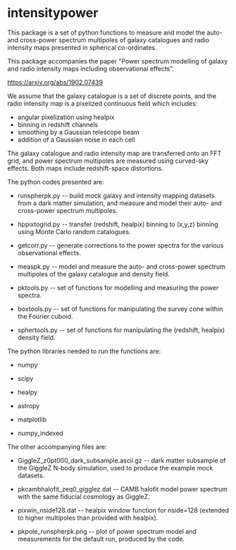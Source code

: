 # intensitypower
This package is a set of python functions to measure and model the auto- 
and cross-power spectrum multipoles of galaxy catalogues and radio 
intensity maps presented in spherical co-ordinates.

This package accompanies the paper "Power spectrum modelling of galaxy 
and radio intensity maps including observational effects".

https://arxiv.org/abs/1902.07439

We assume that the galaxy catalogue is a set of discrete points, and the 
radio intensity map is a pixelized continuous field which includes:

* angular pixelization using healpix
* binning in redshift channels
* smoothing by a Gaussian telescope beam
* addition of a Gaussian noise in each cell

The galaxy catalogue and radio intensity map are transferred onto an FFT 
grid, and power spectrum multipoles are measured using curved-sky 
effects.  Both maps include redshift-space distortions.

The python codes presented are:

* runspherpk.py -- build mock galaxy and intensity mapping datasets from 
a dark matter simulation, and measure and model their auto- and 
cross-power spectrum multipoles.

* hppixtogrid.py -- transfer (redshift, healpix) binning to (x,y,z) 
binning using Monte Carlo random catalogues.

* getcorr.py -- generate corrections to the power spectra for the 
various observational effects.

* measpk.py -- model and measure the auto- and cross-power spectrum 
multipoles of the galaxy catalogue and density field.

* pktools.py -- set of functions for modelling and measuring the power 
spectra.

* boxtools.py -- set of functions for manipulating the survey cone 
within the Fourier cuboid.

* sphertools.py -- set of functions for manipulating the (redshift, 
healpix) density field.

The python libraries needed to run the functions are:

* numpy

* scipy

* healpy

* astropy

* matplotlib

* numpy_indexed

The other accompanying files are:

* GiggleZ_z0pt000_dark_subsample.ascii.gz -- dark matter subsample of the 
GiggleZ N-body simulation, used to produce the example mock datasets.

* pkcambhalofit_zeq0_gigglez.dat -- CAMB halofit model power spectrum 
with the same fiducial cosmology as GiggleZ.

* pixwin_nside128.dat -- healpix window function for nside=128 (extended 
to higher multipoles than provided with healpix).

* pkpole_runspherpk.png -- plot of power spectrum model and measurements 
for the default run, produced by the code.

